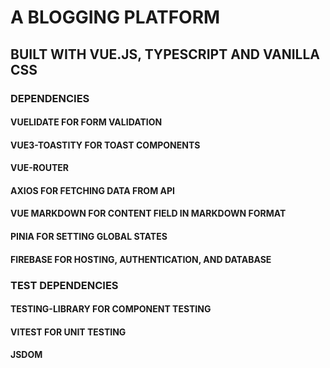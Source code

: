 
# A BLOGGING PLATFORM

## BUILT WITH VUE.JS, TYPESCRIPT AND VANILLA CSS

### DEPENDENCIES
#### VUELIDATE FOR FORM VALIDATION
#### VUE3-TOASTITY FOR TOAST COMPONENTS
#### VUE-ROUTER
#### AXIOS FOR FETCHING DATA FROM API
#### VUE MARKDOWN FOR CONTENT FIELD IN MARKDOWN FORMAT
#### PINIA FOR SETTING GLOBAL STATES
#### FIREBASE FOR HOSTING, AUTHENTICATION, AND DATABASE

### TEST DEPENDENCIES 
#### TESTING-LIBRARY FOR COMPONENT TESTING
#### VITEST FOR UNIT TESTING
#### JSDOM

